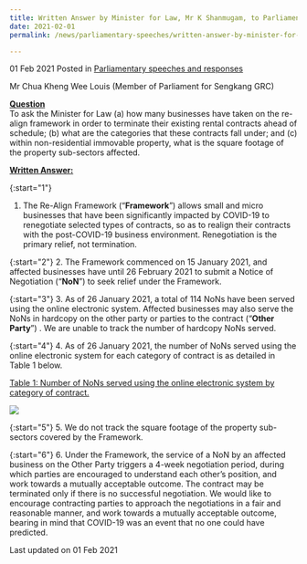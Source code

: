 ```yaml
---
title: Written Answer by Minister for Law, Mr K Shanmugam, to Parliamentary Question on Breakdown of Businesses Taking On Re-Align Framework to Terminate Existing Rental Contracts Ahead of Schedule
date: 2021-02-01
permalink: /news/parliamentary-speeches/written-answer-by-minister-for-law-mr-k-shanmugam-to-pq-on-breakdown-of-businesses-taking-on-realign-framework/

---
```


01 Feb 2021 Posted in [Parliamentary speeches and responses](/news/parliamentary-speeches)

Mr Chua Kheng Wee Louis (Member of Parliament for Sengkang GRC) 

**<b><u>Question</u></b>**  
To ask the Minister for Law (a) how many businesses have taken on the re-align framework in order to terminate their existing rental contracts ahead of schedule; (b) what are the categories that these contracts fall under; and (c) within non-residential immovable property, what is the square footage of the property sub-sectors affected. 

**<b><u>Written Answer:</u></b>**  

{:start="1"}
1. The Re-Align Framework (“<b>Framework</b>”) allows small and micro businesses that have been significantly impacted by COVID-19 to renegotiate selected types of contracts, so as to realign their contracts with the post-COVID-19 business environment. Renegotiation is the primary relief, not termination.

{:start="2"}
2. The Framework commenced on 15 January 2021, and affected businesses have until 26 February 2021 to submit a Notice of Negotiation (“<b>NoN</b>”) to seek relief under the Framework.

{:start="3"}
3. As of 26 January 2021, a total of 114 NoNs have been served using the online electronic system. Affected businesses may also serve the NoNs in hardcopy on the other party or parties to the contract (“<b>Other Party</b>”) . We are unable to track the number of hardcopy NoNs served.

{:start="4"}
4. As of 26 January 2021, the number of NoNs served using the online electronic system for each category of contract is as detailed in Table 1 below.  

<u>Table 1: Number of NoNs served using the online electronic system by category of contract.</u>

<img src="/images/news/parliamentary-speeches/2021-02-01_PQ_Re-Align_Framework.JPG">

{:start="5"}
5. We do not track the square footage of the property sub-sectors covered by the Framework. 

{:start="6"}
6. Under the Framework, the service of a NoN by an affected business on the Other Party triggers a 4-week negotiation period, during which parties are encouraged to understand each other’s position, and work towards a mutually acceptable outcome. The contract may be terminated only if there is no successful negotiation. We would like to encourage contracting parties to approach the negotiations in a fair and reasonable manner, and work towards a mutually acceptable outcome, bearing in mind that COVID-19 was an event that no one could have predicted. 


<p class="right-side-updated">Last updated on 01 Feb 2021</p>
